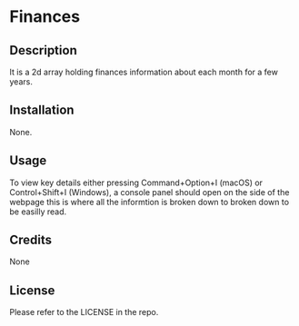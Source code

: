 # Finances

## Description

It is a 2d array holding finances information about each month for a few years.

## Installation

None.

## Usage

To view key details either pressing Command+Option+I (macOS) or Control+Shift+I (Windows), a console panel should open on the side of the webpage this is where all the informtion is broken down 
to broken down to be easilly read.

## Credits

None

## License

Please refer to the LICENSE in the repo.